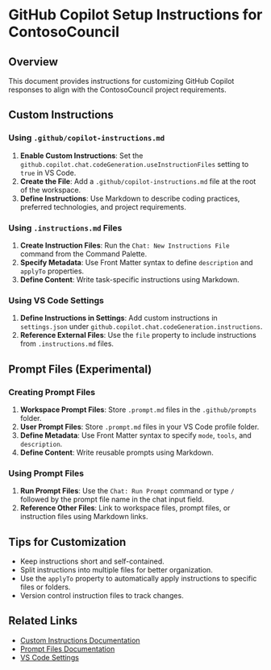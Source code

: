 # GitHub Copilot Setup Instructions for ContosoCouncil

## Overview
This document provides instructions for customizing GitHub Copilot responses to align with the ContosoCouncil project requirements.

## Custom Instructions

### Using `.github/copilot-instructions.md`
1. **Enable Custom Instructions**: Set the `github.copilot.chat.codeGeneration.useInstructionFiles` setting to `true` in VS Code.
2. **Create the File**: Add a `.github/copilot-instructions.md` file at the root of the workspace.
3. **Define Instructions**: Use Markdown to describe coding practices, preferred technologies, and project requirements.

### Using `.instructions.md` Files
1. **Create Instruction Files**: Run the `Chat: New Instructions File` command from the Command Palette.
2. **Specify Metadata**: Use Front Matter syntax to define `description` and `applyTo` properties.
3. **Define Content**: Write task-specific instructions using Markdown.

### Using VS Code Settings
1. **Define Instructions in Settings**: Add custom instructions in `settings.json` under `github.copilot.chat.codeGeneration.instructions`.
2. **Reference External Files**: Use the `file` property to include instructions from `.instructions.md` files.

## Prompt Files (Experimental)

### Creating Prompt Files
1. **Workspace Prompt Files**: Store `.prompt.md` files in the `.github/prompts` folder.
2. **User Prompt Files**: Store `.prompt.md` files in your VS Code profile folder.
3. **Define Metadata**: Use Front Matter syntax to specify `mode`, `tools`, and `description`.
4. **Define Content**: Write reusable prompts using Markdown.

### Using Prompt Files
1. **Run Prompt Files**: Use the `Chat: Run Prompt` command or type `/` followed by the prompt file name in the chat input field.
2. **Reference Other Files**: Link to workspace files, prompt files, or instruction files using Markdown links.

## Tips for Customization
- Keep instructions short and self-contained.
- Split instructions into multiple files for better organization.
- Use the `applyTo` property to automatically apply instructions to specific files or folders.
- Version control instruction files to track changes.

## Related Links
- [Custom Instructions Documentation](https://code.visualstudio.com/docs/copilot/copilot-customization#_custom-instructions)
- [Prompt Files Documentation](https://code.visualstudio.com/docs/copilot/copilot-customization#_prompt-files-experimental)
- [VS Code Settings](https://code.visualstudio.com/docs/copilot/copilot-customization#_settings)
